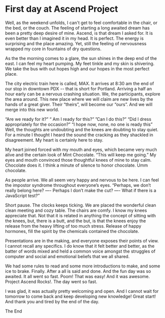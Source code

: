 First day at Ascend Project
============

Well, as the weekend unfolds, I can't get to feel comfortable in the chair, or the bed, or the couch. The feeling of starting a long awaited dream has been a pretty deep desire of mine. Ascend, is that dream I asked for. It is even better than I imagined it in my head. It is perfect. The energy is surprising and the place amazing. Yet, still the feeling of nervousness wrapped my core in fountains of dry questions. 

As the the morning comes to a glare, the sun shines in the deep end of the east. I can feel my heart pumping. My feet tinkle and my skin is shivering. We take the bus with out hopes high and our hopes in the most perfect place. 

The city electric train here is called, MAX. It arrives at 8:30 am the end of our stop in downtown PDX -- that is short for Portland. Arriving a half an hour early can be a nervous crashing situation. We, the participants, explore the area around. This new place where we will claim are new lives by the hands of a great giver. Their “theirs”, will become our “ours”.  And we will merge into this new world. 

“Are we ready for it?” “ Am I ready for this?” ”Can I do this?”  “Did I dress appropriately for the occasion?” “I hope now, none, no one is ready this”  Well, the thoughts are undoubting and the knees are doubting to stay quiet. For a minute I thought I heard the sound the cracking as they shackled in disagreement. My heart is certainly here to stay. 

My heart joined forced with my mouth and eyes, which became very much alive and the certain look of Mint Chocolate. “This will keep me going.” My eyes and mouth convinced those thoughtful knees of mine to stay calm. Chocolate does it. I think a minute of silence to honor chocolate. Umm chocolate. 

As people arrive. We all seem very happy and nervous to be here. I can feel the impostor syndrome throughout everyone’s eyes. “Perhaps, we don’t really belong here? —- Perhaps I don’t make the cut? —- What if there is a JavaScript test?”

Short pause. The clocks keeps ticking. We are placed the wonderful clean clean meeting and cozy table. The chairs are comfy. I know my knees appreciate that. Not that it is related in anything the concept of sitting with the knees, but, there is a butt, and the but, is that the knees enjoy the release from the heavy lifting of too much stress. Release of happy hormones, fill the spirit by the chemicals contained the chocolate. 

Presentations are in the making, and everyone exposes their points of view. I cannot recall any specifics. I do know that it felt better and better, as the batter of words mixed and held a common voice amongst the struggles of computer and social and emotional beliefs that we all shared. 

We had some rules to read and some more introductions to make, and some ice to brake. Finally. After a all is said and done. And the fun day was so awaited. It all went so fast. Poom! That was easy! And it was awesome. Project Ascend Rocks!. The day went so fast. 

I was glad, it was actually pretty welcoming and open. And I cannot wait for tomorrow to come back and keep developing new knowledge! Great start! And thank you and tired by the end of the day. 

The End  